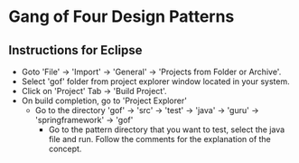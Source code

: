 # Gang of Four Design Patterns
## Instructions for Eclipse
* Goto 'File' -> 'Import' -> 'General' -> 'Projects from Folder or Archive'.
* Select 'gof' folder from project explorer window located in your system.
* Click on 'Project' Tab -> 'Build Project'.
* On build completion, go to 'Project Explorer'
    * Go to the directory 'gof' -> 'src' -> 'test' -> 'java' -> 'guru' -> 'springframework' -> 'gof'
        * Go to the pattern directory that you want to test, select the java file and run. Follow the comments for the explanation of the concept.
    


